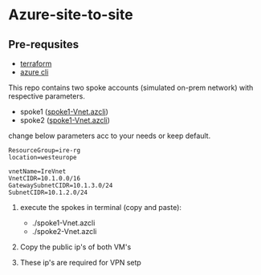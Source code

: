 # Azure-site-to-site
## Pre-requsites
- [terraform](https://developer.hashicorp.com/terraform/tutorials/aws-get-started/install-cli)
- [azure cli](https://learn.microsoft.com/en-us/cli/azure/install-azure-cli)

This repo contains two spoke accounts (simulated on-prem network) with respective parameters.
- spoke1 ([spoke1-Vnet.azcli](./On-prem/spoke1-Vnet.azcli))
- spoke2 ([spoke1-Vnet.azcli](./On-prem/spoke1-Vnet.azcli))

change below parameters acc to your needs or keep default.
```
ResourceGroup=ire-rg
location=westeurope

vnetName=IreVnet
VnetCIDR=10.1.0.0/16  
GatewaySubnetCIDR=10.1.3.0/24
SubnetCIDR=10.1.2.0/24
```
1. execute the spokes in terminal (copy and paste):
   -  ./spoke1-Vnet.azcli
   -  ./spoke2-Vnet.azcli

2. Copy the public ip's of both VM's
3. These ip's are required for VPN setp